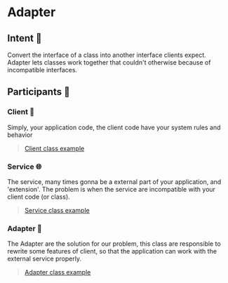 # Adapter

## Intent :dart:

Convert the interface of a class into another interface clients expect. Adapter lets classes work together that couldn't otherwise because of incompatible interfaces.

## Participants :busts_in_silhouette:

### Client :bust_in_silhouette:

Simply, your application code, the client code have your system rules and behavior

> [Client class example](Library.php)

### Service :globe_with_meridians:

The service, many times gonna be a external part of your application, and 'extension'. The problem is when the service are incompatible with your client code (or class).

> [Service class example](BooksApi.php)

### Adapter :electric_plug:

The Adapter are the solution for our problem, this class are responsible to rewrite some features of client, so that the application can work with the external service properly.

> [Adapter class example](MyLibrary.php)